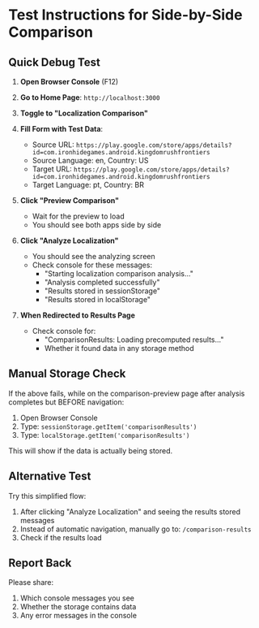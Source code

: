 # Test Instructions for Side-by-Side Comparison

## Quick Debug Test

1. **Open Browser Console** (F12)

2. **Go to Home Page**: `http://localhost:3000`

3. **Toggle to "Localization Comparison"**

4. **Fill Form with Test Data**:
   - Source URL: `https://play.google.com/store/apps/details?id=com.ironhidegames.android.kingdomrushfrontiers`
   - Source Language: en, Country: US
   - Target URL: `https://play.google.com/store/apps/details?id=com.ironhidegames.android.kingdomrushfrontiers`
   - Target Language: pt, Country: BR

5. **Click "Preview Comparison"**
   - Wait for the preview to load
   - You should see both apps side by side

6. **Click "Analyze Localization"**
   - You should see the analyzing screen
   - Check console for these messages:
     - "Starting localization comparison analysis..."
     - "Analysis completed successfully"
     - "Results stored in sessionStorage"
     - "Results stored in localStorage"

7. **When Redirected to Results Page**
   - Check console for:
     - "ComparisonResults: Loading precomputed results..."
     - Whether it found data in any storage method

## Manual Storage Check

If the above fails, while on the comparison-preview page after analysis completes but BEFORE navigation:

1. Open Browser Console
2. Type: `sessionStorage.getItem('comparisonResults')`
3. Type: `localStorage.getItem('comparisonResults')`

This will show if the data is actually being stored.

## Alternative Test

Try this simplified flow:

1. After clicking "Analyze Localization" and seeing the results stored messages
2. Instead of automatic navigation, manually go to: `/comparison-results`
3. Check if the results load

## Report Back

Please share:
1. Which console messages you see
2. Whether the storage contains data
3. Any error messages in the console

